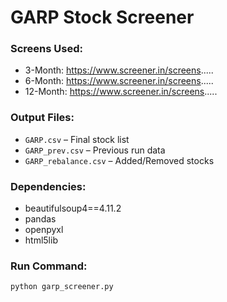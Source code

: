 # GARP Stock Screener

### Screens Used:
- 3-Month: https://www.screener.in/screens.....
- 6-Month: https://www.screener.in/screens.....
- 12-Month: https://www.screener.in/screens.....

### Output Files:
- `GARP.csv` – Final stock list
- `GARP_prev.csv` – Previous run data
- `GARP_rebalance.csv` – Added/Removed stocks

### Dependencies:
- beautifulsoup4==4.11.2  
- pandas  
- openpyxl
- html5lib

### Run Command:
```bash
python garp_screener.py
